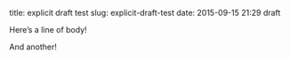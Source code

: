 title: explicit draft test
slug: explicit-draft-test
date: 2015-09-15 21:29
draft

Here’s a line of body!

And another!
